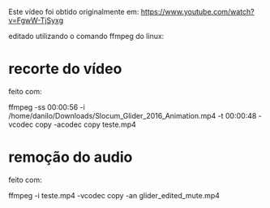 Este vídeo foi obtido originalmente em:
https://www.youtube.com/watch?v=FgwW-TjSyxg

editado utilizando o comando ffmpeg do linux:

# recorte do vídeo
feito com:

ffmpeg -ss 00:00:56 -i /home/danilo/Downloads/Slocum_Glider_2016_Animation.mp4 -t 00:00:48 -vcodec copy -acodec copy teste.mp4

# remoção do audio
feito com:

ffmpeg -i teste.mp4 -vcodec copy -an glider_edited_mute.mp4
